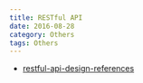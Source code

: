 ```yaml
---
title: RESTful API
date: 2016-08-28
category: Others
tags: Others
---
```


- [restful-api-design-references](https://github.com/aisuhua/restful-api-design-references)
